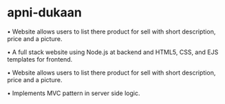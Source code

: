 # apni-dukaan
• Website allows users to list there product for sell with short description, price and a picture. 

<p>• A full stack website using Node.js at backend and HTML5, CSS, and EJS templates for frontend.</p>
<p>• Website allows users to list there product for sell with short description, price and a picture.</p>
<p>• Implements MVC pattern in server side logic.</p>

